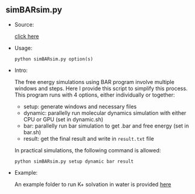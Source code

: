 ## simBARsim.py

* Source: 

	[click here](https://github.com/leucinw/ComputTools/tree/master/src/simBARsim.py)

* Usage:
	
	```shell
	python simBARsim.py option(s)
	```

* Intro:

	The free energy simulations using BAR program involve multiple windows and steps. Here I provide this script to simplify this process. This program runs with 4 options, either individually or together: 

	* setup: generate windows and necessary files
	* dynamic: parallelly run molecular dynamics simulation with either CPU or GPU (set in dynamic.sh)
	* bar: parallelly run bar simulation to get .bar and free energy (set in bar.sh)
	* result: get the final result and write in `result.txt` file

	In practical simulations, the following command is allowed:

	```shell
	python simBARsim.py setup dynamic bar result
	```
	
* Example:

	An example folder to run K+ solvation in water is provided [here](https://github.com/leucinw/ComputTools/tree/master/docs/data/bardemo)
